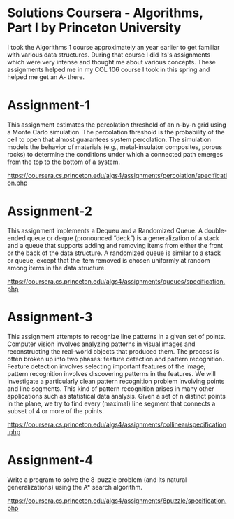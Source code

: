 # Solutions Coursera - Algorithms, Part I by Princeton University
I took the Algorithms 1  course approximately an year earlier to get familiar with various data structures. During that course I did its's assignments which were very intense and thought me about various concepts. These assignments helped me in my COL 106 course I took in this spring and helped me get an A- there.
# Assignment-1
This assignment estimates the percolation threshold of an n-by-n grid using a Monte Carlo simulation. The percolation threshold is the probability of the cell to open that almost guarantees system percolation. The simulation models the behavior of materials (e.g., metal-insulator composites, porous rocks) to determine the conditions under which a connected path emerges from the top to the bottom of a system.

https://coursera.cs.princeton.edu/algs4/assignments/percolation/specification.php

# Assignment-2
This assignment implements a Dequeu and a Randomized Queue. A double-ended queue or deque (pronounced “deck”) is a generalization of a stack and a queue that supports adding and removing items from either the front or the back of the data structure. A randomized queue is similar to a stack or queue, except that the item removed is chosen uniformly at random among items in the data structure.

https://coursera.cs.princeton.edu/algs4/assignments/queues/specification.php

# Assignment-3
This assignment attempts to recognize line patterns in a given set of points.
Computer vision involves analyzing patterns in visual images and reconstructing the real-world objects that produced them. The process is often broken up into two phases: feature detection and pattern recognition. Feature detection involves selecting important features of the image; pattern recognition involves discovering patterns in the features. We will investigate a particularly clean pattern recognition problem involving points and line segments. This kind of pattern recognition arises in many other applications such as statistical data analysis. Given a set of n distinct points in the plane, we try to find every (maximal) line segment that connects a subset of 4 or more of the points.

https://coursera.cs.princeton.edu/algs4/assignments/collinear/specification.php

# Assignment-4
Write a program to solve the 8-puzzle problem (and its natural generalizations) using the A* search algorithm.

https://coursera.cs.princeton.edu/algs4/assignments/8puzzle/specification.php

